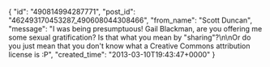  {
   "id": "490814994287771",
   "post_id": "462493170453287_490608044308466",
   "from_name": "Scott Duncan",
   "message": "I was being presumptuous! Gail Blackman, are you offering me some sexual gratification? Is that what you mean by \"sharing\"?\n\nOr do you just mean that you don't know what a Creative Commons attribution license is :P",
   "created_time": "2013-03-10T19:43:47+0000"
 }
